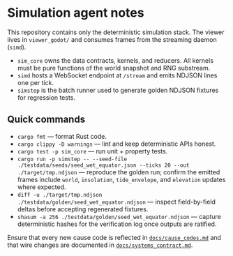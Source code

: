 # Simulation agent notes

This repository contains only the deterministic simulation stack. The viewer lives in `viewer_godot/` and consumes frames from the streaming daemon (`simd`).

* `sim_core` owns the data contracts, kernels, and reducers. All kernels must be pure functions of the world snapshot and RNG substream.
* `simd` hosts a WebSocket endpoint at `/stream` and emits NDJSON lines one per tick.
* `simstep` is the batch runner used to generate golden NDJSON fixtures for regression tests.

## Quick commands

* `cargo fmt` — format Rust code.
* `cargo clippy -D warnings` — lint and keep deterministic APIs honest.
* `cargo test -p sim_core` — run unit + property tests.
* `cargo run -p simstep -- --seed-file ./testdata/seeds/seed_wet_equator.json --ticks 20 --out ./target/tmp.ndjson` — reproduce the golden run; confirm the emitted frames include `world`, `insolation`, `tide_envelope`, and `elevation` updates where expected.
* `diff -u ./target/tmp.ndjson ./testdata/golden/seed_wet_equator.ndjson` — inspect field-by-field deltas before accepting regenerated fixtures.
* `shasum -a 256 ./testdata/golden/seed_wet_equator.ndjson` — capture deterministic hashes for the verification log once outputs are ratified.

Ensure that every new cause code is reflected in [`docs/cause_codes.md`](cause_codes.md) and that wire changes are documented in [`docs/systems_contract.md`](systems_contract.md).
